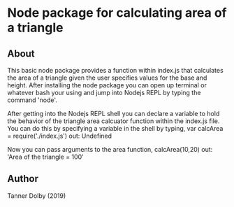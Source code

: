 # Node package for calculating area of a triangle

## About
This basic node package provides a function within index.js that calculates the area of a triangle given the user specifies values for the base and height. After installing the node package you can open up terminal or whatever bash your using and jump into Nodejs REPL by typing the command 'node'.

After getting into the Nodejs REPL shell you can declare a variable to hold the behavior of the triangle area calcuator function within the index.js file. You can do this by specifying a variable in the shell by typing,
var calcArea = require('./index.js')
out: Undefined

Now you can pass arguments to the area function,
calcArea(10,20)
out: 'Area of the triangle = 100'

## Author
Tanner Dolby (2019)
